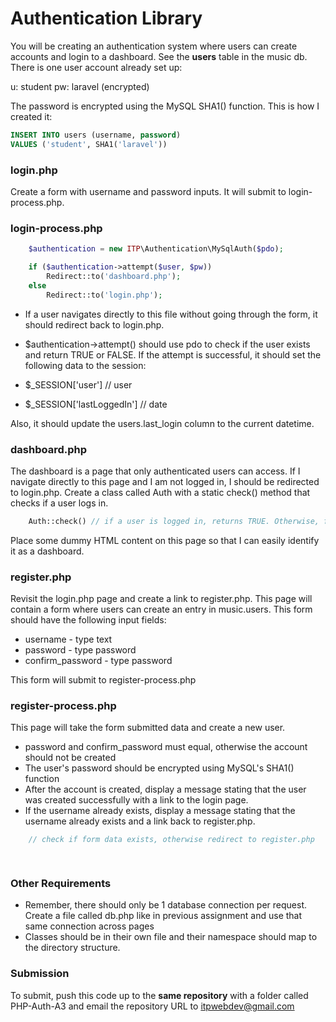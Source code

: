 Authentication Library
======================

You will be creating an authentication system where users can create accounts and login to a dashboard. See the __users__ table in the music db. There is one user account already set up:

u: student
pw: laravel (encrypted)

The password is encrypted using the MySQL SHA1() function. This is how I created it:

```sql
INSERT INTO users (username, password)
VALUES ('student', SHA1('laravel'))
```

### login.php

Create a form with username and password inputs. It will submit to login-process.php.

### login-process.php

```php
	$authentication = new ITP\Authentication\MySqlAuth($pdo);

	if ($authentication->attempt($user, $pw))
		Redirect::to('dashboard.php');
	else
		Redirect::to('login.php');
```

* If a user navigates directly to this file without going through the form, it should redirect back to login.php.
* $authentication->attempt() should use pdo to check if the user exists and return TRUE or FALSE. If the attempt is successful, it should set the following data to the session:

* $_SESSION['user'] // user
* $_SESSION['lastLoggedIn'] // date

Also, it should update the users.last_login column to the current datetime.

### dashboard.php

The dashboard is a page that only authenticated users can access. If I navigate directly to this page and I am not logged in, I should be redirected to login.php. Create a class called Auth with a static check() method that checks if a user logs in.

```php
	Auth::check() // if a user is logged in, returns TRUE. Otherwise, false
```

Place some dummy HTML content on this page so that I can easily identify it as a dashboard.

### register.php

Revisit the login.php page and create a link to register.php. This page will contain a form where users can create an entry in music.users. This form should have the following input fields:

* username - type text
* password - type password
* confirm_password - type password

This form will submit to register-process.php

### register-process.php

This page will take the form submitted data and create a new user.

* password and confirm_password must equal, otherwise the account should not be created
* The user's password should be encrypted using MySQL's SHA1() function
* After the account is created, display a message stating that the user was created successfully with a link to the login page.
* If the username already exists, display a message stating that the username already exists and a link back to register.php.

```php
	// check if form data exists, otherwise redirect to register.php

	
```

### Other Requirements

* Remember, there should only be 1 database connection per request. Create a file called db.php like in previous assignment and use that same connection across pages
* Classes should be in their own file and their namespace should map to the directory structure.

### Submission

To submit, push this code up to the __same repository__ with a folder called PHP-Auth-A3 and email the repository URL to itpwebdev@gmail.com

